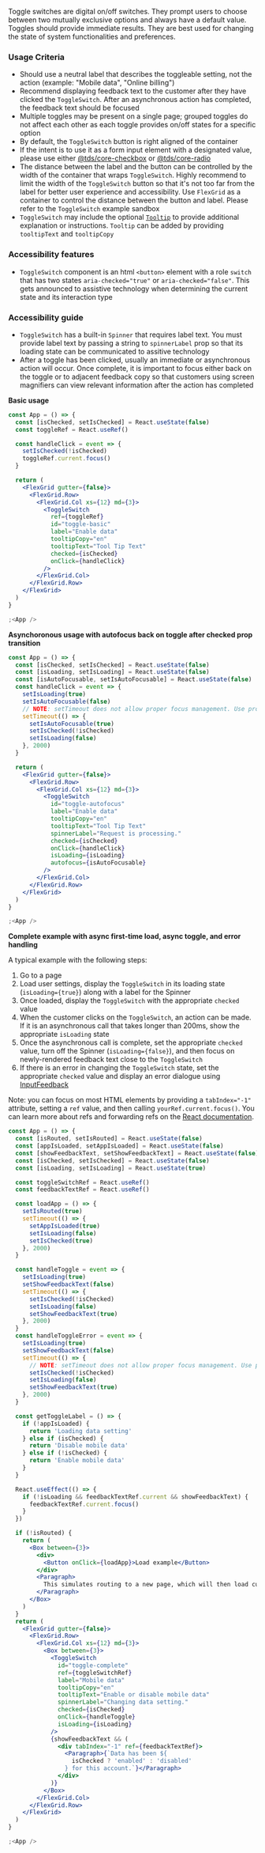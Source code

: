 Toggle switches are digital on/off switches. They prompt users to choose between two mutually exclusive options and always have a default value. Toggles should provide immediate results. They are best used for changing the state of system functionalities and preferences.

### Usage Criteria

- Should use a neutral label that describes the toggleable setting, not the action (example: "Mobile data", "Online billing")
- Recommend displaying feedback text to the customer after they have clicked the `ToggleSwitch`. After an asynchronous action has completed, the feedback text should be focused
- Multiple toggles may be present on a single page; grouped toggles do not affect each other as each toggle provides on/off states for a specific option
- By default, the `ToggleSwitch` button is right aligned of the container
- If the intent is to use it as a form input element with a designated value, please use either [@tds/core-checkbox](https://tds.telus.com/components/index.html#checkbox) or [@tds/core-radio](https://tds.telus.com/components/index.html#radio)
- The distance between the label and the button can be controlled by the width of the container that wraps `ToggleSwitch`. Highly recommend to limit the width of the `ToggleSwitch` button so that it's not too far from the label for better user experience and accessibility. Use `FlexGrid` as a container to control the distance between the button and label. Please refer to the `ToggleSwitch` example sandbox
- `ToggleSwitch` may include the optional [`Tooltip`](https://tds.telus.com/components/index.html#!/Tooltip) to provide additional explanation or instructions. `Tooltip` can be added by providing `tooltipText` and `tooltipCopy`

### Accessibility features

- `ToggleSwitch` component is an html `<button>` element with a role `switch` that has two states `aria-checked="true"` or `aria-checked="false"`. This gets announced to assistive technology when determining the current state and its interaction type

### Accessibility guide

- `ToggleSwitch` has a built-in `Spinner` that requires label text. You must provide label text by passing a string to `spinnerLabel` prop so that its loading state can be communicated to assitive technology
- After a toggle has been clicked, usually an immediate or asynchronous action will occur. Once complete, it is important to focus either back on the toggle or to adjacent feedback copy so that customers using screen magnifiers can view relevant information after the action has completed

**Basic usage**

```jsx
const App = () => {
  const [isChecked, setIsChecked] = React.useState(false)
  const toggleRef = React.useRef()

  const handleClick = event => {
    setIsChecked(!isChecked)
    toggleRef.current.focus()
  }

  return (
    <FlexGrid gutter={false}>
      <FlexGrid.Row>
        <FlexGrid.Col xs={12} md={3}>
          <ToggleSwitch
            ref={toggleRef}
            id="toggle-basic"
            label="Enable data"
            tooltipCopy="en"
            tooltipText="Tool Tip Text"
            checked={isChecked}
            onClick={handleClick}
          />
        </FlexGrid.Col>
      </FlexGrid.Row>
    </FlexGrid>
  )
}

;<App />
```

**Asynchoronous usage with autofocus back on toggle after checked prop transition**

```jsx
const App = () => {
  const [isChecked, setIsChecked] = React.useState(false)
  const [isLoading, setIsLoading] = React.useState(false)
  const [isAutoFocusable, setIsAutoFocusable] = React.useState(false)
  const handleClick = event => {
    setIsLoading(true)
    setIsAutoFocusable(false)
    // NOTE: setTimeout does not allow proper focus management. Use promises in production
    setTimeout(() => {
      setIsAutoFocusable(true)
      setIsChecked(!isChecked)
      setIsLoading(false)
    }, 2000)
  }

  return (
    <FlexGrid gutter={false}>
      <FlexGrid.Row>
        <FlexGrid.Col xs={12} md={3}>
          <ToggleSwitch
            id="toggle-autofocus"
            label="Enable data"
            tooltipCopy="en"
            tooltipText="Tool Tip Text"
            spinnerLabel="Request is processing."
            checked={isChecked}
            onClick={handleClick}
            isLoading={isLoading}
            autofocus={isAutoFocusable}
          />
        </FlexGrid.Col>
      </FlexGrid.Row>
    </FlexGrid>
  )
}

;<App />
```

**Complete example with async first-time load, async toggle, and error handling**

A typical example with the following steps:

1. Go to a page
2. Load user settings, display the `ToggleSwitch` in its loading state (`isLoading={true}`) along with a label for the Spinner
3. Once loaded, display the `ToggleSwitch` with the appropriate `checked` value
4. When the customer clicks on the `ToggleSwitch`, an action can be made. If it is an asynchronous call that takes longer than 200ms, show the appropriate `isLoading` state
5. Once the asynchronous call is complete, set the appropriate `checked` value, turn off the Spinner (`isLoading={false}`), and then focus on newly-rendered feedback text close to the `ToggleSwitch`
6. If there is an error in changing the `ToggleSwitch` state, set the appropriate `checked` value and display an error dialogue using [InputFeedback](https://tds.telus.com/components/index.html#!/InputFeedback)

Note: you can focus on most HTML elements by providing a `tabIndex="-1"` attribute, setting a `ref` value, and then calling `yourRef.current.focus()`. You can learn more about refs and forwarding refs on the [React documentation](https://reactjs.org/docs/refs-and-the-dom.html).

```jsx
const App = () => {
  const [isRouted, setIsRouted] = React.useState(false)
  const [appIsLoaded, setAppIsLoaded] = React.useState(false)
  const [showFeedbackText, setShowFeedbackText] = React.useState(false)
  const [isChecked, setIsChecked] = React.useState(false)
  const [isLoading, setIsLoading] = React.useState(true)

  const toggleSwitchRef = React.useRef()
  const feedbackTextRef = React.useRef()

  const loadApp = () => {
    setIsRouted(true)
    setTimeout(() => {
      setAppIsLoaded(true)
      setIsLoading(false)
      setIsChecked(true)
    }, 2000)
  }

  const handleToggle = event => {
    setIsLoading(true)
    setShowFeedbackText(false)
    setTimeout(() => {
      setIsChecked(!isChecked)
      setIsLoading(false)
      setShowFeedbackText(true)
    }, 2000)
  }
  const handleToggleError = event => {
    setIsLoading(true)
    setShowFeedbackText(false)
    setTimeout(() => {
      // NOTE: setTimeout does not allow proper focus management. Use promises in production
      setIsChecked(!isChecked)
      setIsLoading(false)
      setShowFeedbackText(true)
    }, 2000)
  }

  const getToggleLabel = () => {
    if (!appIsLoaded) {
      return 'Loading data setting'
    } else if (isChecked) {
      return 'Disable mobile data'
    } else if (!isChecked) {
      return 'Enable mobile data'
    }
  }

  React.useEffect(() => {
    if (!isLoading && feedbackTextRef.current && showFeedbackText) {
      feedbackTextRef.current.focus()
    }
  })

  if (!isRouted) {
    return (
      <Box between={3}>
        <div>
          <Button onClick={loadApp}>Load example</Button>
        </div>
        <Paragraph>
          This simulates routing to a new page, which will then load current user settings.
        </Paragraph>
      </Box>
    )
  }
  return (
    <FlexGrid gutter={false}>
      <FlexGrid.Row>
        <FlexGrid.Col xs={12} md={3}>
          <Box between={3}>
            <ToggleSwitch
              id="toggle-complete"
              ref={toggleSwitchRef}
              label="Mobile data"
              tooltipCopy="en"
              tooltipText="Enable or disable mobile data"
              spinnerLabel="Changing data setting."
              checked={isChecked}
              onClick={handleToggle}
              isLoading={isLoading}
            />
            {showFeedbackText && (
              <div tabIndex="-1" ref={feedbackTextRef}>
                <Paragraph>{`Data has been ${
                  isChecked ? 'enabled' : 'disabled'
                } for this account.`}</Paragraph>
              </div>
            )}
          </Box>
        </FlexGrid.Col>
      </FlexGrid.Row>
    </FlexGrid>
  )
}

;<App />
```
